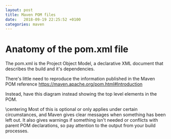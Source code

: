 ```yaml
---
layout: post
title: Maven POM files
date:   2018-09-19 22:25:52 +0100
categories: maven
---
```

Anatomy of the pom.xml file
===========================

The pom.xml is the Project Object Model, a declarative XML document that
describes the build and it's dependencies.

There's little need to reproduce the information published in the Maven
POM reference <https://maven.apache.org/pom.html#Introduction>

Instead, have this diagram instead showing the top level elements in the
POM.

\centering
Most of this is optional or only applies under certain circumstances,
and Maven gives clear messages when something has been left out. It also
gives warnings if something isn't needed or conflicts with parent POM
declarations, so pay attention to the output from your build processes.
